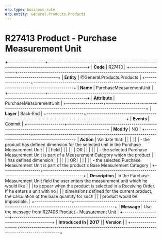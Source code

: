 ```yaml
---
erp.type: business-rule
erp.entity: General.Products.Products
---
```


# R27413 Product - Purchase Measurement Unit
+-------------------+--------------------------------------------------------------------------------------------------+
| **Code**          | R27413                                                                                           |
+-------------------+--------------------------------------------------------------------------------------------------+
| **Entity**        | @General.Products.Products                                                                                          |
+-------------------+--------------------------------------------------------------------------------------------------+
| **Name**          | PurchaseMeasurementUnit                                                                          |
+-------------------+--------------------------------------------------------------------------------------------------+
| **Attribute**     | PurchaseMeasurementUnit                                                                          |
+-------------------+--------------------------------------------------------------------------------------------------+
| **Layer**         | Back-End                                                                                         |
+-------------------+--------------------------------------------------------------------------------------------------+
| **Events**        | Commit                                                                                           |
+-------------------+--------------------------------------------------------------------------------------------------+
| **Modify**        | NO                                                                                               |
+-------------------+--------------------------------------------------------------------------------------------------+
| **Action**        | Validate that:                                                                                   |
|                   |                                                                                                  |
|                   | -   the product has defined dimension for the selected unit in the Purchase Measurement Unit     |
|                   |     field                                                                                        |
|                   |                                                                                                  |
|                   | OR                                                                                               |
|                   |                                                                                                  |
|                   | -   the selected Purchase Measurement Unit is part of a Measurement Category which the product   |
|                   |     has defined dimension                                                                        |
|                   |                                                                                                  |
|                   | OR                                                                                               |
|                   |                                                                                                  |
|                   | -   the selected Purchase Measurement Unit is part of the product\'s Base Measurement Category   |
+-------------------+--------------------------------------------------------------------------------------------------+
| **Description**   | In the Purchase Measurement Unit field the user enters the measurement unit which he would like  |
|                   | to appear when the product is selected in a Receiving Order. If he enters a unit with no         |
|                   | dimensions defined for the current product, the calculation of the base quantity for such        |
|                   | product would be impossible.                                                                     |
+-------------------+--------------------------------------------------------------------------------------------------+
| **Message**       | Use the message from [R27406 Product - Measurement Unit](R27406.md)                              |
+-------------------+--------------------------------------------------------------------------------------------------+
| **Introduced In   | 2017                                                                                             |
| Version**         |                                                                                                  |
+-------------------+--------------------------------------------------------------------------------------------------+

  

  

  
